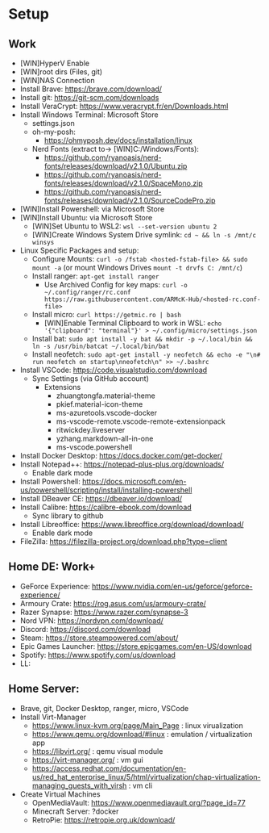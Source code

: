# Setup

## Work
- [WIN]HyperV Enable
- [WIN]root dirs (Files, git)
- [WIN]NAS Connection
- Install Brave: https://brave.com/download/
- Install git: https://git-scm.com/downloads
- Install VeraCrypt: https://www.veracrypt.fr/en/Downloads.html
- Install Windows Terminal: Microsoft Store
  - settings.json
  - oh-my-posh:
  	- https://ohmyposh.dev/docs/installation/linux
  - Nerd Fonts (extract to-> [WIN]C:/Windows/Fonts):
  	- https://github.com/ryanoasis/nerd-fonts/releases/download/v2.1.0/Ubuntu.zip
  	- https://github.com/ryanoasis/nerd-fonts/releases/download/v2.1.0/SpaceMono.zip
  	- https://github.com/ryanoasis/nerd-fonts/releases/download/v2.1.0/SourceCodePro.zip
- [WIN]Install Powershell: via Microsoft Store
- [WIN]Install Ubuntu: via Microsoft Store
  - [WIN]Set Ubuntu to WSL2: `wsl --set-version ubuntu 2`
  - [WIN]Create Windows System Drive symlink: `cd ~ && ln -s /mnt/c winsys`
- Linux Specific Packages and setup:
  - Configure Mounts: `curl -o /fstab <hosted-fstab-file> && sudo mount -a` (or mount Windows Drives `mount -t drvfs C: /mnt/c`)
  - Install ranger: `apt-get install ranger`
    - Use Archived Config for key maps: `curl -o ~/.config/ranger/rc.conf https://raw.githubusercontent.com/ARMcK-Hub/<hosted-rc.conf-file>`
  - Install micro: `curl https://getmic.ro | bash`
    - [WIN]Enable Terminal Clipboard to work in WSL: `echo '{"clipboard": "terminal"}' > ~/.config/micro/settings.json`
  - Install bat: `sudo apt install -y bat && mkdir -p ~/.local/bin && ln -s /usr/bin/batcat ~/.local/bin/bat`
  - Install neofetch: `sudo apt-get install -y neofetch && echo -e "\n# run neofetch on startup\nneofetch\n" >> ~/.bashrc`
- Install VSCode: https://code.visualstudio.com/download
  - Sync Settings (via GitHub account)
  	- Extensions
  	  - zhuangtongfa.material-theme
  	  - pkief.material-icon-theme
  	  - ms-azuretools.vscode-docker
  	  - ms-vscode-remote.vscode-remote-extensionpack
  	  - ritwickdey.liveserver
  	  - yzhang.markdown-all-in-one
  	  - ms-vscode.powershell
- Install Docker Desktop: https://docs.docker.com/get-docker/
- Install Notepad++: https://notepad-plus-plus.org/downloads/
  - Enable dark mode
- Install Powershell: https://docs.microsoft.com/en-us/powershell/scripting/install/installing-powershell
- Install DBeaver CE: https://dbeaver.io/download/
- Install Calibre: https://calibre-ebook.com/download
  - Sync library to github
- Install Libreoffice: https://www.libreoffice.org/download/download/
  - Enable dark mode
- FileZilla: https://filezilla-project.org/download.php?type=client


## Home DE: Work+
- GeForce Experience: https://www.nvidia.com/en-us/geforce/geforce-experience/
- Armoury Crate: https://rog.asus.com/us/armoury-crate/
- Razer Synapse: https://www.razer.com/synapse-3
- Nord VPN: https://nordvpn.com/download/
- Discord: https://discord.com/download
- Steam: https://store.steampowered.com/about/
- Epic Games Launcher: https://store.epicgames.com/en-US/download
- Spotify: https://www.spotify.com/us/download
- LL: <LL>


## Home Server:
- Brave, git, Docker Desktop, ranger, micro, VSCode
- Install Virt-Manager
  - https://www.linux-kvm.org/page/Main_Page : linux virualization 
  - https://www.qemu.org/download/#linux : emulation / virtualization app
  - https://libvirt.org/ : qemu visual module
  - https://virt-manager.org/ : vm gui
  - https://access.redhat.com/documentation/en-us/red_hat_enterprise_linux/5/html/virtualization/chap-virtualization-managing_guests_with_virsh : vm cli
- Create Virtual Machines
  - OpenMediaVault: https://www.openmediavault.org/?page_id=77
  - Minecraft Server: ?docker
  - RetroPie: https://retropie.org.uk/download/
